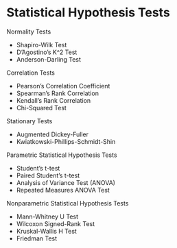 # Statistical Hypothesis Tests

Normality Tests
* Shapiro-Wilk Test
* D’Agostino’s K^2 Test
* Anderson-Darling Test

Correlation Tests
* Pearson’s Correlation Coefficient
* Spearman’s Rank Correlation
* Kendall’s Rank Correlation
* Chi-Squared Test

Stationary Tests
* Augmented Dickey-Fuller
* Kwiatkowski-Phillips-Schmidt-Shin

Parametric Statistical Hypothesis Tests
* Student’s t-test
* Paired Student’s t-test
* Analysis of Variance Test (ANOVA)
* Repeated Measures ANOVA Test

Nonparametric Statistical Hypothesis Tests
* Mann-Whitney U Test
* Wilcoxon Signed-Rank Test
* Kruskal-Wallis H Test
* Friedman Test
